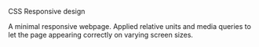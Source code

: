 CSS Responsive design


A minimal responsive webpage. Applied relative units and media queries to let the page appearing correctly on varying screen sizes.

